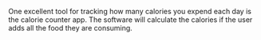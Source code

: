 One excellent tool for tracking how many calories you expend each day is the calorie counter app. The software will calculate the calories if the user adds all the food they are consuming.
